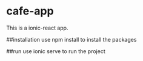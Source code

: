 # cafe-app
This is a ionic-react app.

##installation
use npm install to install the packages

##run
use ionic serve to run the project
